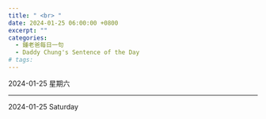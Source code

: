 ```yaml
---
title: " <br> "
date: 2024-01-25 06:00:00 +0800
excerpt: ""
categories:
  - 鍾老爸每日一句
  - Daddy Chung's Sentence of the Day
# tags:
---
```


2024-01-25 星期六

> 

---

2024-01-25 Saturday

> 
